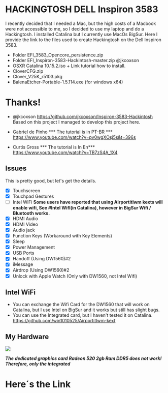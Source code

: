 # HACKINGTOSH DELL Inspiron 3583


I recently decided that I needed a Mac, but the high costs of a Macbook were not accessible to me, so I decided to use my laptop and do a Hackingtosh.
I installed Catalina but I currently use MacOs BigSur.
Here I provide the link to the files used to create Hackingtosh on the Dell Inspiron 3583.

- Folder EFI_3583_Opencore_persistence.zip
- Folder EFI_Inspiron-3583-Hackintosh-master.zip @jkcoxson
- OSXR Catalina 10.15.2.iso + Link tutorial how to install.
- CloverCFG.zip
- Clover_V25K_r5103.pkg
- BalenaEtcher-Portable-1.5.114.exe (for windows x64)

# Thanks!
- @jkcoxson
    https://github.com/jkcoxson/Inspiron-3583-Hackintosh
Based on this project I managed to develop this project here.

- Gabriel de Pinho
 *** The tutorial is in PT-BR ***
https://www.youtube.com/watch?v=pv0wgXOsj5s&t=396s
- Curtis Gross
*** The tutorial is In En***
https://www.youtube.com/watch?v=TB7zS4A_1X4
## Issues
This is pretty good, but let's get the details.
- [x] Touchscreen
- [x] Touchpad Gestures
- [ ] Intel WiFi **Some users have reported that using Airportitlwm kexts will enable wifi, See #Intel WifI(in Catalina), however in BigSur Wifi / Bluetooth works.**
- [x] HDMI Audio
- [x] HDMI Video
- [x] Audio jack 
- [x] Function Keys (Workaround with Key Elements)
- [x] Sleep
- [x] Power Management
- [x] USB Ports
- [x] Handoff (Using DW1560)#2
- [x] iMessage
- [x] Airdrop (Using DW1560)#2
- [x] Unlock with Apple Watch (Only with DW1560, not Intel Wifi)

## Intel WiFi
* You can exchange the Wifi Card for the DW1560 that will work on Catalina, but I use Intel on BigSur and it works but still has slight bugs.
* You can use the Integrated card, but I haven't tested it on Catalina.
https://github.com/win1010525/Airportitlwm-kext
## My Hardware

![](/DADOS-MAC/about.png)

***The dedicated graphics card Radeon 520 2gb Ram DDR5 does not work! Therefore, only the integrated***
# Here´s the Link
